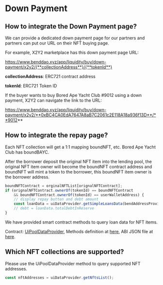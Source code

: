 # Down Payment

## How to integrate the Down Payment page?

We can provide a dedicated down payment page for our partners and partners can put our URL on their NFT buying page.

For example, X2Y2 marketplace has this down payment page URL:

https://www.benddao.xyz/app/liquidity/buy/down-payment/x2y2/{**collectionAddress**}/{**tokenId**}

**collectionAddress**: ERC721 contract address

**tokenId**: ERC721 Token ID

If the buyer wants to buy Bored Ape Yacht Club #9012 using a down payment, X2Y2 can navigate the link to the URL:

https://www.benddao.xyz/app/liquidity/buy/down-payment/x2y2/**0xBC4CA0EdA7647A8aB7C2061c2E118A18a936f13D**/**9012**

## How to integrate the repay page?

Each NFT collection will get a 1:1 mapping boundNFT, etc. Bored Ape Yacht Club has boundBAYC.

After the borrower deposit the original NFT item into the lending pool, the original NFT item owner will become the boundNFT contract address and boundNFT will mint a token to the borrower, this boundNFT item owner is the borrower address.

```javascript
boundNFTContract = orginalNFTList[orignalNFTContract];
if (orignalNFTContract.ownerOf(tokenId) == boundNFTContract
    && boundNFTContract.ownerOf(tokenId) == userWalletAddress) {
    // display repay button and debt amount
    const loanData = uiDataProvider.getSimpleLoansData(bendAddressProvider, orignalNFTContract, tokenId);
    // debt = loanData.totalDebtInReserve
}
```

We have provided smart contract methods to query loan data for NFT items.

Contract: [UiPoolDataProvider](https://etherscan.io/address/0x132E3E3eC6652299B235A26D601aa9C68806e3FE#readContract), Methods definition at [here](https://github.com/BendDAO/bend-lending-protocol/blob/main/contracts/interfaces/IUiPoolDataProvider.sol), ABI JSON file at [here](https://github.com/BendDAO/bend-lending-protocol/blob/main/abis/UiPoolDataProvider.json).

## Which NFT collections are supported?

Please use the UiPoolDataProvider method to query supported NFT addresses.

```javascript
const nftAddresses = uiDataProvider.getNftsList();
```
